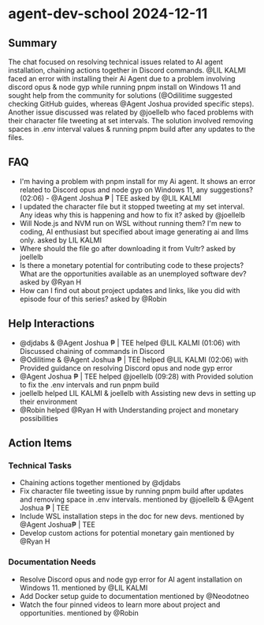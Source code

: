 # agent-dev-school 2024-12-11

## Summary
The chat focused on resolving technical issues related to AI agent installation, chaining actions together in Discord commands. @LIL KALMI faced an error with installing their Ai Agent due to a problem involving discord opus & node gyp while running pnpm install on Windows 11 and sought help from the community for solutions (@Odilitime suggested checking GitHub guides, whereas @Agent Joshua provided specific steps). Another issue discussed was related by @joellelb who faced problems with their character file tweeting at set intervals. The solution involved removing spaces in .env interval values & running pnpm build after any updates to the files.

## FAQ
- I'm having a problem with pnpm install for my Ai agent. It shows an error related to Discord opus and node gyp on Windows 11, any suggestions? (02:06) - @Agent Joshua ₱ | TEE asked by @LIL KALMI
- I updated the character file but it stopped tweeting at my set interval. Any ideas why this is happening and how to fix it? asked by @joellelb
- Will Node.js and NVM run on WSL without running them? I'm new to coding, AI enthusiast but specified about image generating ai and llms only. asked by LIL KALMI
- Where should the file go after downloading it from Vultr? asked by joellelb
- Is there a monetary potential for contributing code to these projects? What are the opportunities available as an unemployed software dev? asked by @Ryan H
- How can I find out about project updates and links, like you did with episode four of this series? asked by @Robin

## Help Interactions
- @djdabs & @Agent Joshua ₱ | TEE helped @LIL KALMI (01:06) with Discussed chaining of commands in Discord
- @Odilitime & @Agent Joshua ₱ | TEE helped @LIL KALMI (02:06) with Provided guidance on resolving Discord opus and node gyp error
- @Agent Joshua ₱ | TEE helped @joellelb (09:28) with Provided solution to fix the .env intervals and run pnpm build
- joellelb helped LIL KALMI & joellelb with Assisting new devs in setting up their environment
- @Robin helped @Ryan H with Understanding project and monetary possibilities

## Action Items

### Technical Tasks
- Chaining actions together mentioned by @djdabs
- Fix character file tweeting issue by running pnpm build after updates and removing space in .env intervals. mentioned by @joellelb & @Agent Joshua ₱ | TEE
- Include WSL installation steps in the doc for new devs. mentioned by @Agent Joshua₱ | TEE
- Develop custom actions for potential monetary gain mentioned by @Ryan H

### Documentation Needs
- Resolve Discord opus and node gyp error for AI agent installation on Windows 11. mentioned by @LIL KALMI
- Add Docker setup guide to documentation mentioned by @Neodotneo
- Watch the four pinned videos to learn more about project and opportunities. mentioned by @Robin